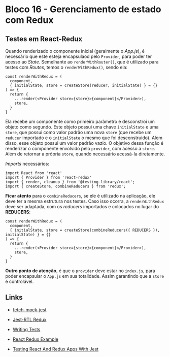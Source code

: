 # Bloco 16 - Gerenciamento de estado com Redux

## Testes em React-Redux

Quando renderizado o componente inicial (geralmente o *App.js*), é necessário que este esteja encapsulaod pelo `Provider`, para poder ter acesso ao *State*.
Semelhante ao `renderWithRouter()`, que é utilizado para testes com *Routes*, temos o `renderWithRedux()`, sendo ela:

```
const renderWithRedux = (
  component,
  { initialState, store = createStore(reducer, initialState) } = {}
) => {
  return {
    ...render(<Provider store={store}>{component}</Provider>),
    store,
  }
}
```

Ela recebe um componente como primeiro parâmetro e desconstroi um objeto como segundo. Este objeto possui uma chave `initialState` e uma `store`, que possui como valor padrão uma nova `store` (que recebe um `reducer` importado e o `initialState` o mesmo que foi desconstruido). Alem disso, esse objeto possui um valor padrão vazio.
O objetivo dessa função é renderizar o componente envolvido pelo `provider`, com acesso a `store`. Além de retornar a própria `store`, quando necessário acessá-la diretamente.

*Imports* necessários:

```
import React from 'react'
import { Provider } from 'react-redux'
import { render, cleanup } from '@testing-library/react';
import { createStore, combineReducers } from 'redux';
```

**Ficar atento** para o `combineReducers`, se ele é utilizado na aplicação, ele deve ter a mesma estrutura nos testes. Caso isso ocorra, a `renderWithRedux` deve ser adaptada, com os *reducers* importados e colocados no lugar do **REDUCERS**:

```
const renderWithRedux = (
  component,
  { initialState, store = createStore(combineReducers({ REDUCERS }), initialState) } = {}
) => {
  return {
    ...render(<Provider store={store}>{component}</Provider>),
    store,
  }
}
```

**Outro ponto de atenção**, é que o `provider` deve estar no `index.js`, para poder encapsular o `App.js` em sua totalidade. Assim garantindo que a `store` é controlável.

## Links

- [fetch-mock-jest](https://www.npmjs.com/package/fetch-mock-jest)

- [Jest-RTL Redux](https://react-testing-examples.com/jest-rtl/redux/)
- [Writing Tests](https://redux.js.org/recipes/writing-tests)
- [React Redux Example](https://testing-library.com/docs/example-react-redux)
- [Testing React And Redux Apps With Jest](https://scotch.io/tutorials/testing-react-and-redux-apps-with-jest)

